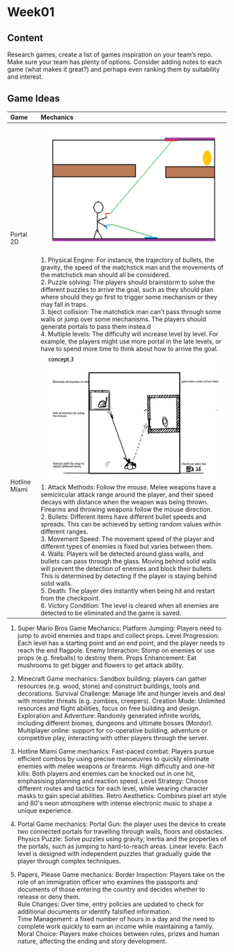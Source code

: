 # Week01

## Content

Research games, create a list of games inspiration on your team’s repo. Make sure your team has plenty of options. Consider adding notes to each game (what makes it great?) and perhaps even ranking them by suitability and interest.

## Game Ideas

| Game | Mechanics                  |
| :---   | :---   |
| Portal 2D            | <img src="https://github.com/UoB-COMSM0166/2025-group-22/blob/main/images/Portal.png" width="500"><br>1. Physical Engine: For instance, the trajectory of bullets, the gravity, the speed of the matchstick man and the movements of the matchstick man should all be considered.<br>2. Puzzle solving: The players should brainstorm to solve the different puzzles to arrive the goal, such as they should plan where should they go first to trigger some mechanism or they may fall in traps.<br>3. bject collision: The matchstick man can’t pass through some walls or jump over some mechanisms. The players should generate portals to pass them instea.d<br>4. Multiple levels: The difficulty will increase level by level. For example, the players might use more portal in the late levels, or have to spend more time to think about how to arrive the goal. |
| Hotline Miami     | <img src="https://github.com/UoB-COMSM0166/2025-group-22/blob/main/images/Hotline Miami.png" width="500"><br>1. Attack Methods: Follow the mouse. Melee weapons have a semicircular attack range around the player, and their speed decays with distance when the weapen was being thrown. Firearms and throwing weapons follow the mouse direction.<br>2. Bullets: Different items have different bullet speeds and spreads. This can be achieved by setting random values within different ranges.<br>3. Movement Speed: The movement speed of the player and different types of enemies is fixed but varies between them.<br>4. Walls: Players will be detected around glass walls, and bullets can pass through the glass. Moving behind solid walls will prevent the detection of enemies and block their bullets. This is determined by detecting if the player is staying behind solid walls.<br>5. Death: The player dies instantly when being hit and restart from the checkpoint.<br>6. Victory Condition: The level is cleared when all enemies are detected to be eliminated and the game is saved. | 
1. Super Mario Bros
Game Mechanics:
Platform Jumping: Players need to jump to avoid enemies and traps and collect props.
Level Progression: Each level has a starting point and an end point, and the player needs to reach the end flagpole.
Enemy Interaction: Stomp on enemies or use props (e.g. fireballs) to destroy them.
Props Enhancement: Eat mushrooms to get bigger and flowers to get attack ability.

2. Minecraft 
Game mechanics:
Sandbox building: players can gather resources (e.g. wood, stone) and construct buildings, tools and decorations.
Survival Challenge: Manage life and hunger levels and deal with monster threats (e.g. zombies, creepers).
Creation Mode: Unlimited resources and flight abilities, focus on free building and design.
Exploration and Adventure: Randomly generated infinite worlds, including different biomes, dungeons and ultimate bosses (Mordor).
Multiplayer online: support for co-operative building, adventure or competitive play, interacting with other players through the server.

3. Hotline Miami
Game mechanics:
Fast-paced combat: Players pursue efficient combos by using precise manoeuvres to quickly eliminate enemies with melee weapons or firearms.
High difficulty and one-hit kills: Both players and enemies can be knocked out in one hit, emphasising planning and reaction speed.
Level Strategy: Choose different routes and tactics for each level, while wearing character masks to gain special abilities.
Retro Aesthetics: Combines pixel art style and 80's neon atmosphere with intense electronic music to shape a unique experience.

4. Portal 
Game mechanics:
Portal Gun: the player uses the device to create two connected portals for travelling through walls, floors and obstacles.
Physics Puzzle: Solve puzzles using gravity, inertia and the properties of the portals, such as jumping to hard-to-reach areas.
Linear levels: Each level is designed with independent puzzles that gradually guide the player through complex techniques.


5. Papers, Please 
Game mechanics:
Border Inspection: Players take on the role of an immigration officer who examines the passports and documents of those entering the country and decides whether to release or deny them.  
Rule Changes: Over time, entry policies are updated to check for additional documents or identify falsified information.  
Time Management: a fixed number of hours in a day and the need to complete work quickly to earn an income while maintaining a family.  
Moral Choice: Players make choices between rules, prizes and human nature, affecting the ending and story development.  
